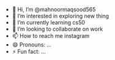 - 👋 Hi, I’m @mahnoormaqsood565
- 👀 I’m interested in exploring new thing 
- 🌱 I’m currently learning cs50
- 💞️ I’m looking to collaborate on work 
- 📫 How to reach me instagram 
- 😄 Pronouns: ...
- ⚡ Fun fact: ...

<!---
mahnoormaqsood565/mahnoormaqsood565 is a ✨ special ✨ repository because its `README.md` (this file) appears on your GitHub profile.
You can click the Preview link to take a look at your changes.
--->
